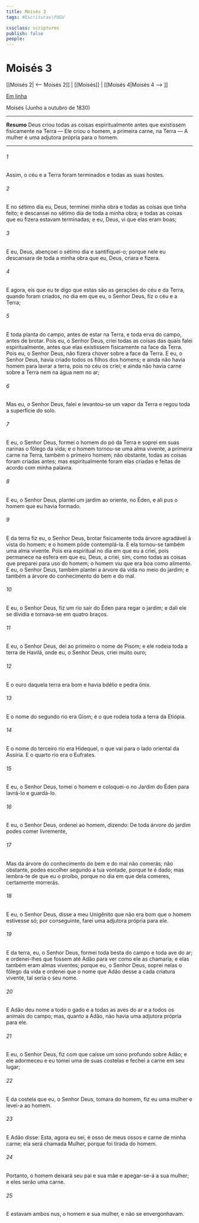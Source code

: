 ```yaml
---
title: Moisés 3
tags: #Escrituras\PdGV

cssclass: scriptures
publish: false
people:
---
```


# Moisés 3
[[Moisés 2| <-- Moisés 2]] | [[Moisés]] | [[Moisés 4|Moisés 4 --> ]]

[Em linha](https://churchofjesuschrist.org/study/scriptures/pgp/moses/3?lang=por)

Moisés
(Junho a outubro de 1830)

---
__Resumo__
Deus criou todas as coisas espiritualmente antes que existissem fisicamente na Terra — Ele criou o homem, a primeira carne, na Terra — A mulher é uma adjutora própria para o homem.

---
###### 1 
Assim, o céu e a Terra foram terminados e todas as suas hostes.

###### 2 
E no sétimo dia eu, Deus, terminei minha obra e todas as coisas que tinha feito; e descansei no sétimo dia de toda a minha obra; e todas as coisas que eu fizera estavam terminadas; e eu, Deus, vi que elas eram boas;

###### 3 
E eu, Deus, abençoei o sétimo dia e santifiquei-o; porque nele eu descansara de toda a minha obra que eu, Deus, criara e fizera.

###### 4 
E agora, eis que eu te digo que estas são as gerações do céu e da Terra, quando foram criados, no dia em que eu, o Senhor Deus, fiz o céu e a Terra;

###### 5 
E toda planta do campo, antes de estar na Terra, e toda erva do campo, antes de brotar. Pois eu, o Senhor Deus, criei todas as coisas das quais falei espiritualmente, antes que elas existissem fisicamente na face da Terra. Pois eu, o Senhor Deus, não fizera chover sobre a face da Terra. E eu, o Senhor Deus, havia criado todos os filhos dos homens; e ainda não havia homem para lavrar a terra, pois no céu os criei; e ainda não havia carne sobre a Terra nem na água nem no ar;

###### 6 
Mas eu, o Senhor Deus, falei e levantou-se um vapor da Terra e regou toda a superfície do solo.

###### 7 
E eu, o Senhor Deus, formei o homem do pó da Terra e soprei em suas narinas o fôlego da vida; e o homem tornou-se uma alma vivente, a primeira carne na Terra, também o primeiro homem; não obstante, todas as coisas foram criadas antes; mas espiritualmente foram elas criadas e feitas de acordo com minha palavra.

###### 8 
E eu, o Senhor Deus, plantei um jardim ao oriente, no Éden, e ali pus o homem que eu havia formado.

###### 9 
E da terra fiz eu, o Senhor Deus, brotar fisicamente toda árvore agradável à vista do homem; e o homem pôde contemplá-la. E ela tornou-se também uma alma vivente. Pois era espiritual no dia em que eu a criei, pois permanece na esfera em que eu, Deus, a criei, sim, como todas as coisas que preparei para uso do homem; o homem viu que era boa como alimento. E eu, o Senhor Deus, também plantei a árvore da vida no meio do jardim; e também a árvore do conhecimento do bem e do mal.

###### 10 
E eu, o Senhor Deus, fiz um rio sair do Éden para regar o jardim; e dali ele se dividia e tornava-se em quatro braços.

###### 11 
E eu, o Senhor Deus, dei ao primeiro o nome de Pisom; e ele rodeia toda a terra de Havilá, onde eu, o Senhor Deus, criei muito ouro;

###### 12 
E o ouro daquela terra era bom e havia bdélio e pedra ônix.

###### 13 
E o nome do segundo rio era Giom; é o que rodeia toda a terra da Etiópia.

###### 14 
E o nome do terceiro rio era Hidequel, o que vai para o lado oriental da Assíria. E o quarto rio era o Eufrates.

###### 15 
E eu, o Senhor Deus, tomei o homem e coloquei-o no Jardim do Éden para lavrá-lo e guardá-lo.

###### 16 
E eu, o Senhor Deus, ordenei ao homem, dizendo: De toda árvore do jardim podes comer livremente,

###### 17 
Mas da árvore do conhecimento do bem e do mal não comerás; não obstante, podes escolher segundo a tua vontade, porque te é dado; mas lembra-te de que eu o proíbo, porque no dia em que dela comeres, certamente morrerás.

###### 18 
E eu, o Senhor Deus, disse a meu Unigênito que não era bom que o homem estivesse só; por conseguinte, farei uma adjutora própria para ele.

###### 19 
E da terra, eu, o Senhor Deus, formei toda besta do campo e toda ave do ar; e ordenei-lhes que fossem até Adão para ver como ele as chamaria; e elas também eram almas viventes; porque eu, o Senhor Deus, soprei nelas o fôlego da vida e ordenei que o nome que Adão desse a cada criatura vivente, tal seria o seu nome.

###### 20 
E Adão deu nome a todo o gado e a todas as aves do ar e a todos os animais do campo; mas, quanto a Adão, não havia uma adjutora própria para ele.

###### 21 
E eu, o Senhor Deus, fiz com que caísse um sono profundo sobre Adão; e ele adormeceu e eu tomei uma de suas costelas e fechei a carne em seu lugar;

###### 22 
E da costela que eu, o Senhor Deus, tomara do homem, fiz eu uma mulher e levei-a ao homem.

###### 23 
E Adão disse: Esta, agora eu sei, é osso de meus ossos e carne de minha carne; ela será chamada Mulher, porque foi tirada do homem.

###### 24 
Portanto, o homem deixará seu pai e sua mãe e apegar-se-á a sua mulher; e eles serão uma carne.

###### 25 
E estavam ambos nus, o homem e sua mulher, e não se envergonhavam.

